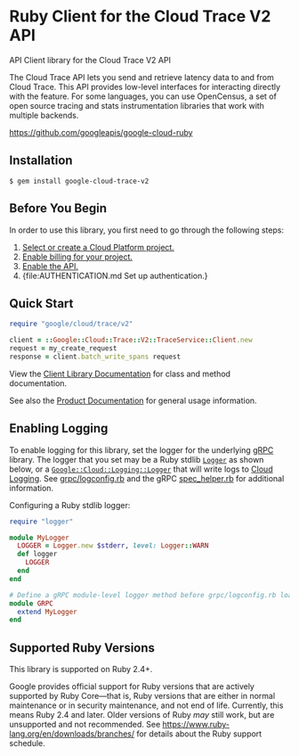 # Ruby Client for the Cloud Trace V2 API

API Client library for the Cloud Trace V2 API

The Cloud Trace API lets you send and retrieve latency data to and from Cloud Trace. This API provides low-level interfaces for interacting directly with the feature. For some languages, you can use OpenCensus, a set of open source tracing and stats instrumentation libraries that work with multiple backends.

https://github.com/googleapis/google-cloud-ruby

## Installation

```
$ gem install google-cloud-trace-v2
```

## Before You Begin

In order to use this library, you first need to go through the following steps:

1. [Select or create a Cloud Platform project.](https://console.cloud.google.com/project)
1. [Enable billing for your project.](https://cloud.google.com/billing/docs/how-to/modify-project#enable_billing_for_a_project)
1. [Enable the API.](https://console.cloud.google.com/apis/library/cloudtrace.googleapis.com)
1. {file:AUTHENTICATION.md Set up authentication.}

## Quick Start

```ruby
require "google/cloud/trace/v2"

client = ::Google::Cloud::Trace::V2::TraceService::Client.new
request = my_create_request
response = client.batch_write_spans request
```

View the [Client Library Documentation](https://googleapis.dev/ruby/google-cloud-trace-v2/latest)
for class and method documentation.

See also the [Product Documentation](https://cloud.google.com/trace)
for general usage information.

## Enabling Logging

To enable logging for this library, set the logger for the underlying [gRPC](https://github.com/grpc/grpc/tree/master/src/ruby) library.
The logger that you set may be a Ruby stdlib [`Logger`](https://ruby-doc.org/stdlib/libdoc/logger/rdoc/Logger.html) as shown below,
or a [`Google::Cloud::Logging::Logger`](https://googleapis.dev/ruby/google-cloud-logging/latest)
that will write logs to [Cloud Logging](https://cloud.google.com/logging/). See [grpc/logconfig.rb](https://github.com/grpc/grpc/blob/master/src/ruby/lib/grpc/logconfig.rb)
and the gRPC [spec_helper.rb](https://github.com/grpc/grpc/blob/master/src/ruby/spec/spec_helper.rb) for additional information.

Configuring a Ruby stdlib logger:

```ruby
require "logger"

module MyLogger
  LOGGER = Logger.new $stderr, level: Logger::WARN
  def logger
    LOGGER
  end
end

# Define a gRPC module-level logger method before grpc/logconfig.rb loads.
module GRPC
  extend MyLogger
end
```

## Supported Ruby Versions

This library is supported on Ruby 2.4+.

Google provides official support for Ruby versions that are actively supported
by Ruby Core—that is, Ruby versions that are either in normal maintenance or
in security maintenance, and not end of life. Currently, this means Ruby 2.4
and later. Older versions of Ruby _may_ still work, but are unsupported and not
recommended. See https://www.ruby-lang.org/en/downloads/branches/ for details
about the Ruby support schedule.
